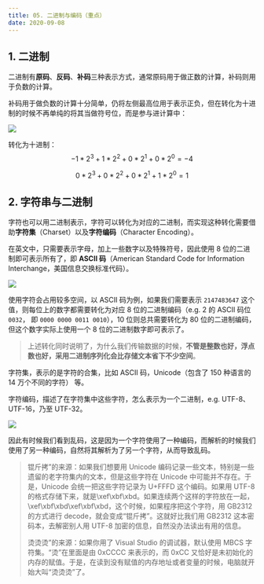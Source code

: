 ```yaml
---
title: 05. 二进制与编码（重点）
date: 2020-09-08
---
```


## 1. 二进制

二进制有**原码**、**反码**、**补码**三种表示方式，通常原码用于做正数的计算，补码则用于负数的计算。

补码用于做负数的计算十分简单，仍将左侧最高位用于表示正负，但在转化为十进制的时候不再单纯的将其当做符号位，而是参与进计算中：

![](https://static001.geekbang.org/resource/image/bf/ae/bf4cfd001308da2be317b08d1f40a7ae.jpg)

转化为十进制：
$$
-1*2^3 + 1*2^2 + 0*2^1 + 0*2^0 = -4
$$

$$
0*2^3 + 0*2^2 + 0*2^1 + 1*2^0 = 1
$$

## 2. 字符串与二进制

字符也可以用二进制表示，字符可以转化为对应的二进制，而实现这种转化需要借助**字符集**（Charset）以及**字符编码**（Character Encoding）。

在英文中，只需要表示字母，加上一些数字以及特殊符号，因此使用 8 位的二进制即可表示所有了，即 **ASCII 码**（American Standard Code for Information Interchange，美国信息交换标准代码）。

![](https://static001.geekbang.org/resource/image/be/05/bee81480de3f6e7181cb7bb5f55cc805.png)

使用字符会占用较多空间，以 ASCII 码为例，如果我们需要表示 `2147483647` 这个值，则每位上的数字都需要转化为对应 8 位的二进制编码（e.g. 2 的 ASCII 码位 `0032`， 即 `0000 0000 0011 0010`），10 位则总共需要转化为 80 位的二进制编码，但这个数字实际上使用一个 8 位的二进制数字即可表示了。

> 上述转化同时说明了，为什么我们传输数据的时候，**不管是整数也好，浮点数也好，采用二进制序列化会比存储文本省下不少空间**。

字符集，表示的是字符的合集，比如 ASCII 码，Unicode（包含了 150 种语言的 14 万个不同的字符） 等。

字符编码，描述了在字符集中这些字符，怎么表示为一个二进制，e.g. UTF-8、UTF-16，乃至 UTF-32。

![](https://static001.geekbang.org/resource/image/99/3e/9911c58d79e8a1f106d48a83457d193e.jpg)

因此有时候我们看到乱码，这是因为一个字符使用了一种编码，而解析的时候我们使用了另一种编码，自然将其解析为了另一个字符，从而导致乱码。

> 锟斤拷”的来源：如果我们想要用 Unicode 编码记录一些文本，特别是一些遗留的老字符集内的文本，但是这些字符在 Unicode 中可能并不存在。于是，Unicode 会统一把这些字符记录为 U+FFFD 这个编码。如果用 UTF-8 的格式存储下来，就是\xef\xbf\xbd。如果连续两个这样的字符放在一起，\xef\xbf\xbd\xef\xbf\xbd，这个时候，如果程序把这个字符，用 GB2312 的方式进行 decode，就会变成“锟斤拷”。这就好比我们用 GB2312 这本密码本，去解密别人用 UTF-8 加密的信息，自然没办法读出有用的信息。
>
> 烫烫烫”的来源：如果你用了 Visual Studio 的调试器，默认使用 MBCS 字符集。“烫”在里面是由 0xCCCC 来表示的，而 0xCC 又恰好是未初始化的内存的赋值。于是，在读到没有赋值的内存地址或者变量的时候，电脑就开始大叫“烫烫烫”了。